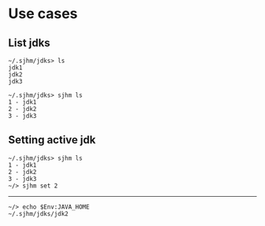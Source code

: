 # Use cases

## List jdks

    ~/.sjhm/jdks> ls
    jdk1
    jdk2
    jdk3

    ~/.sjhm/jdks> sjhm ls
    1 - jdk1
    2 - jdk2
    3 - jdk3
    
## Setting active jdk

    ~/.sjhm/jdks> sjhm ls
    1 - jdk1
    2 - jdk2
    3 - jdk3
    ~/> sjhm set 2

---

    ~/> echo $Env:JAVA_HOME
    ~/.sjhm/jdks/jdk2
